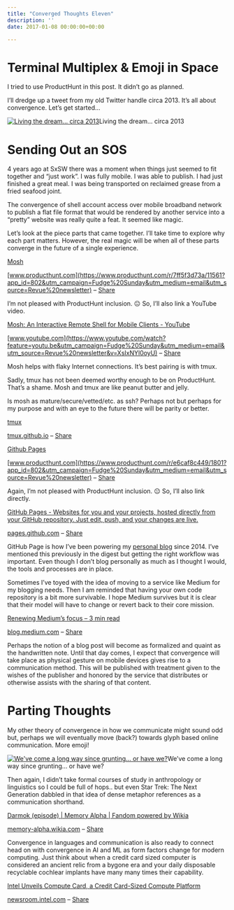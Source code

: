 ```yaml
---
title: "Converged Thoughts Eleven"
description: ''
date: 2017-01-08 00:00:00+00:00

---
```


Terminal Multiplex & Emoji in Space
===================================

I tried to use ProductHunt in this post. It didn’t go as planned.

I’ll dredge up a tweet from my old Twitter handle circa 2013. It’s all about convergence. Let’s get started…



[![Living the dream... circa 2013](https://substack.com/static/7a179da75a2df63eec135b4fef332caf/0a47e/sxsw-thing.png "Living the dream... circa 2013")](https://substackcdn.com/image/fetch/f_auto,q_auto:good,fl_progressive:steep/https%3A%2F%2Fsubstack.com%2Fstatic%2F7a179da75a2df63eec135b4fef332caf%2F0a47e%2Fsxsw-thing.png)Living the dream… circa 2013

Sending Out an SOS
==================

4 years ago at SxSW there was a moment when things just seemed to fit together and “just work”. I was fully mobile. I was able to publish. I had just finished a great meal. I was being transported on reclaimed grease from a fried seafood joint.

The convergence of shell account access over mobile broadband network to publish a flat file format that would be rendered by another service into a “pretty” website was really quite a feat. It seemed like magic.

Let’s look at the piece parts that came together. I’ll take time to explore why each part matters. However, the real magic will be when all of these parts converge in the future of a single experience.

[Mosh](https://www.producthunt.com/r/7ff5f3d73a/11561?app_id=802&utm_campaign=Fudge%20Sunday&utm_medium=email&utm_source=Revue%20newsletter)

[www.producthunt.com](https://www.producthunt.com/r/7ff5f3d73a/11561?app_id=802&utm_campaign=Fudge%20Sunday&utm_medium=email&utm_source=Revue%20newsletter) – [Share](http://rev.vu/xEq5q?utm_campaign=Issue&utm_content=share&utm_medium=email&utm_source=Fudge+Sunday)

I’m not pleased with ProductHunt inclusion. 😐 So, I’ll also link a YouTube video.

[Mosh: An Interactive Remote Shell for Mobile Clients - YouTube](https://www.youtube.com/watch?feature=youtu.be&utm_campaign=Fudge%20Sunday&utm_medium=email&utm_source=Revue%20newsletter&v=XsIxNYl0oyU)

[www.youtube.com](https://www.youtube.com/watch?feature=youtu.be&utm_campaign=Fudge%20Sunday&utm_medium=email&utm_source=Revue%20newsletter&v=XsIxNYl0oyU) – [Share](http://rev.vu/BOJAN?utm_campaign=Issue&utm_content=share&utm_medium=email&utm_source=Fudge+Sunday)

Mosh helps with flaky Internet connections. It’s best pairing is with tmux.

Sadly, tmux has not been deemed worthy enough to be on ProductHunt. That’s a shame. Mosh and tmux are like peanut butter and jelly.

Is mosh as mature/secure/vetted/etc. as ssh? Perhaps not but perhaps for my purpose and with an eye to the future there will be parity or better.

[tmux](https://tmux.github.io/?utm_campaign=Fudge%20Sunday&utm_medium=email&utm_source=Revue%20newsletter)

[tmux.github.io](https://tmux.github.io/?utm_campaign=Fudge%20Sunday&utm_medium=email&utm_source=Revue%20newsletter) – [Share](http://rev.vu/2WX43?utm_campaign=Issue&utm_content=share&utm_medium=email&utm_source=Fudge+Sunday)

[Github Pages](https://www.producthunt.com/r/e6caf8c449/1801?app_id=802&utm_campaign=Fudge%20Sunday&utm_medium=email&utm_source=Revue%20newsletter)

[www.producthunt.com](https://www.producthunt.com/r/e6caf8c449/1801?app_id=802&utm_campaign=Fudge%20Sunday&utm_medium=email&utm_source=Revue%20newsletter) – [Share](http://rev.vu/qEq99?utm_campaign=Issue&utm_content=share&utm_medium=email&utm_source=Fudge+Sunday)

Again, I’m not pleased with ProductHunt inclusion. 😐 So, I’ll also link directly.

[GitHub Pages - Websites for you and your projects, hosted directly from your GitHub repository. Just edit, push, and your changes are live.](https://pages.github.com/?utm_campaign=Fudge%20Sunday&utm_medium=email&utm_source=Revue%20newsletter)

[pages.github.com](https://pages.github.com/?utm_campaign=Fudge%20Sunday&utm_medium=email&utm_source=Revue%20newsletter) – [Share](http://rev.vu/QQdZO?utm_campaign=Issue&utm_content=share&utm_medium=email&utm_source=Fudge+Sunday)

GitHub Page is how I’ve been powering my [personal blog](http://jaycuthrell.com/?utm_campaign=Fudge%20Sunday&utm_medium=email&utm_source=Revue%20newsletter) since 2014. I’ve mentioned this previously in the digest but getting the right workflow was important. Even though I don’t blog personally as much as I thought I would, the tools and processes are in place.

Sometimes I’ve toyed with the idea of moving to a service like Medium for my blogging needs. Then I am reminded that having your own code repository is a bit more survivable. I hope Medium survives but it is clear that their model will have to change or revert back to their core mission.

[Renewing Medium’s focus – 3 min read](https://blog.medium.com/renewing-mediums-focus-98f374a960be?gi=15f6d52e1bac&utm_campaign=Fudge%20Sunday&utm_medium=email&utm_source=Revue%20newsletter)

[blog.medium.com](https://blog.medium.com/renewing-mediums-focus-98f374a960be?gi=15f6d52e1bac&utm_campaign=Fudge%20Sunday&utm_medium=email&utm_source=Revue%20newsletter) – [Share](http://rev.vu/mEdqq?utm_campaign=Issue&utm_content=share&utm_medium=email&utm_source=Fudge+Sunday)

Perhaps the notion of a blog post will become as formalized and quaint as the handwritten note. Until that day comes, I expect that convergence will take place as physical gesture on mobile devices gives rise to a communication method. This will be published with treatment given to the wishes of the publisher and honored by the service that distributes or otherwise assists with the sharing of that content.

Parting Thoughts
================

My other theory of convergence in how we communicate might sound odd but, perhaps we will eventually move (back?) towards glyph based online communication. More emoji!

[![We've come a long way since grunting... or have we?](https://substack.com/static/ae330e71dc9f9646016b22c66ad0a6a7/0a47e/emoji-thoughts.png "We've come a long way since grunting... or have we?")](https://substackcdn.com/image/fetch/f_auto,q_auto:good,fl_progressive:steep/https%3A%2F%2Fsubstack.com%2Fstatic%2Fae330e71dc9f9646016b22c66ad0a6a7%2F0a47e%2Femoji-thoughts.png)We’ve come a long way since grunting… or have we?

Then again, I didn’t take formal courses of study in anthropology or linguistics so I could be full of hops.. but even Star Trek: The Next Generation dabbled in that idea of dense metaphor references as a communication shorthand.

[Darmok (episode) | Memory Alpha | Fandom powered by Wikia](http://memory-alpha.wikia.com/wiki/Darmok_(episode)?utm_campaign=Fudge%20Sunday&utm_medium=email&utm_source=Revue%20newsletter)

[memory-alpha.wikia.com](http://memory-alpha.wikia.com/wiki/Darmok_(episode)?utm_campaign=Fudge%20Sunday&utm_medium=email&utm_source=Revue%20newsletter) – [Share](http://rev.vu/1xawj?utm_campaign=Issue&utm_content=share&utm_medium=email&utm_source=Fudge+Sunday)

Convergence in languages and communication is also ready to connect head on with convergence in AI and ML as form factors change for modern computing. Just think about when a credit card sized computer is considered an ancient relic from a bygone era and your daily disposable recyclable cochlear implants have many many times their capability.

[Intel Unveils Compute Card, a Credit Card-Sized Compute Platform](https://newsroom.intel.com/news/intel-unveils-intel-compute-card-credit-card-sized-compute-platform/?utm_campaign=Fudge%20Sunday&utm_medium=email&utm_source=Revue%20newsletter)

[newsroom.intel.com](https://newsroom.intel.com/news/intel-unveils-intel-compute-card-credit-card-sized-compute-platform/?utm_campaign=Fudge%20Sunday&utm_medium=email&utm_source=Revue%20newsletter) – [Share](http://rev.vu/PQqDq?utm_campaign=Issue&utm_content=share&utm_medium=email&utm_source=Fudge+Sunday)

